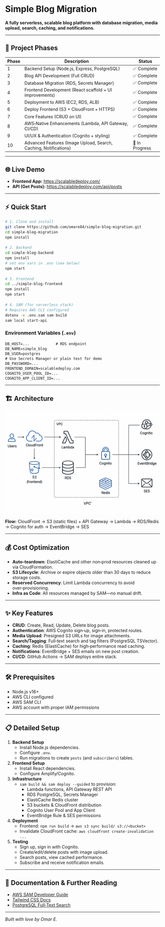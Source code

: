 # Simple Blog Migration

**A fully serverless, scalable blog platform with database migration, media upload, search, caching, and notifications.**

---

## 🚀 Project Phases

| Phase | Description                                                     | Status       |
|-------|-----------------------------------------------------------------|--------------|
| 1     | Backend Setup (Node.js, Express, PostgreSQL)                    | ✅ Complete  |
| 2     | Blog API Development (Full CRUD)                                 | ✅ Complete  |
| 3     | Database Migration (RDS, Secrets Manager)                       | ✅ Complete  |
| 4     | Frontend Development (React scaffold + UI improvements)         | ✅ Complete  |
| 5     | Deployment to AWS (EC2, RDS, ALB)                               | ✅ Complete  |
| 6     | Deploy Frontend (S3 + CloudFront + HTTPS)                       | ✅ Complete  |
| 7     | Core Features (CRUD on UI)                                      | ✅ Complete  |
| 8     | AWS‑Native Enhancements (Lambda, API Gateway, CI/CD)           | ✅ Complete  |
| 9     | UI/UX & Authentication (Cognito + styling)                     | ✅ Complete  |
| 10    | Advanced Features (Image Upload, Search, Caching, Notifications) | 🚧 In Progress |

---

## 🌐 Live Demo

- **Frontend App:** https://scalabledeploy.com/  
- **API (Get Posts):** https://scalabledeploy.com/api/posts

---

## ⚡ Quick Start

```bash
# 1. Clone and install
git clone https://github.com/omare84/simple-blog-migration.git
cd simple-blog-migration
npm install

# 2. Backend
cd simple-blog-backend
npm install
# set env vars in .env (see below)
npm start

# 3. Frontend
cd ../simple-blog-frontend
npm install
npm start

# 4. SAM (for serverless stack)
# Requires AWS CLI configured
dotenv -e .env.sam sam build
sam local start-api
```

### Environment Variables (`.env`)
```
DB_HOST=...            # RDS endpoint
DB_NAME=simple_blog
DB_USER=postgres
# Use Secrets Manager or plain text for demo
DB_PASSWORD=...
FRONTEND_DOMAIN=scalabledeploy.com
COGNITO_USER_POOL_ID=...
COGNITO_APP_CLIENT_ID=...
``` 

---

## 🏗️ Architecture

![Architecture Diagram](docs/architecture.png)

**Flow:** CloudFront → S3 (static files) + API Gateway → Lambda → RDS/Redis → Cognito for auth → EventBridge → SES

---

## 💰 Cost Optimization

- **Auto‑teardown**: ElastiCache and other non‑prod resources cleaned up via CloudFormation.
- **S3 Lifecycle**: Archive or expire objects older than 30 days to reduce storage costs.
- **Reserved Concurrency**: Limit Lambda concurrency to avoid over‑provisioning.
- **Infra as Code**: All resources managed by SAM—no manual drift.

---

## ✨ Key Features

- **CRUD**: Create, Read, Update, Delete blog posts.
- **Authentication**: AWS Cognito sign‑up, sign‑in, protected routes.
- **Media Upload**: Presigned S3 URLs for image attachments.
- **Search/Tagging**: Full‑text search and tag filters (PostgreSQL TSVector).
- **Caching**: Redis (ElastiCache) for high‑performance read caching.
- **Notifications**: EventBridge + SES emails on new post creation.
- **CI/CD**: GitHub Actions → SAM deploys entire stack.

---

## 🛠️ Prerequisites

- Node.js v16+  
- AWS CLI configured  
- AWS SAM CLI  
- AWS account with proper IAM permissions

---

## 📋 Detailed Setup

1. **Backend Setup**  
   - Install Node.js dependencies.  
   - Configure `.env`.  
   - Run migrations to create `posts` (and `subscribers`) tables.
2. **Frontend Setup**  
   - Install React dependencies.  
   - Configure Amplify/Cognito.  
3. **Infrastructure**  
   - `sam build && sam deploy --guided` to provision:
     - Lambda functions, API Gateway REST API
     - RDS PostgreSQL, Secrets Manager
     - ElastiCache Redis cluster
     - S3 buckets & CloudFront distribution
     - Cognito User Pool and App Client
     - EventBridge Rule & SES permissions
4. **Deployment**  
   - Frontend: `npm run build` → `aws s3 sync build/ s3://<bucket>`  
   - Invalidate CloudFront cache: `aws cloudfront create-invalidation ...`
5. **Testing**  
   - Sign up, sign in with Cognito.  
   - Create/edit/delete posts with image upload.  
   - Search posts, view cached performance.  
   - Subscribe and receive notification emails.

---

## 📖 Documentation & Further Reading

- [AWS SAM Developer Guide](https://docs.aws.amazon.com/serverless-application-model/latest/developerguide/)
- [Tailwind CSS Docs](https://tailwindcss.com/docs)
- [PostgreSQL Full‑Text Search](https://www.postgresql.org/docs/current/textsearch.html)

---

*Built with love by Omar E.*
